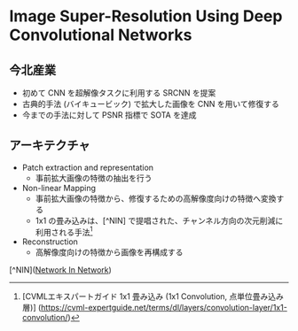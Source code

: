 # Image Super-Resolution Using Deep Convolutional Networks

## 今北産業

* 初めて CNN を超解像タスクに利用する SRCNN を提案
* 古典的手法 (バイキュービック) で拡大した画像を CNN を用いて修復する
* 今までの手法に対して PSNR 指標で SOTA を達成

## アーキテクチャ

* Patch extraction and representation
  * 事前拡大画像の特徴の抽出を行う
* Non-linear Mapping
  * 事前拡大画像の特徴から、修復するための高解像度向けの特徴へ変換する
  * 1x1 の畳み込みは、[^NIN] で提唱された、チャンネル方向の次元削減に利用される手法[^1x1]
* Reconstruction
  * 高解像度向けの特徴から画像を再構成する

[^NIN]([Network In Network](https://arxiv.org/abs/1312.4400))
[^1x1]: [CVMLエキスパートガイド 1x1 畳み込み (1x1 Convolution, 点単位畳み込み層)] (https://cvml-expertguide.net/terms/dl/layers/convolution-layer/1x1-convolution/)
